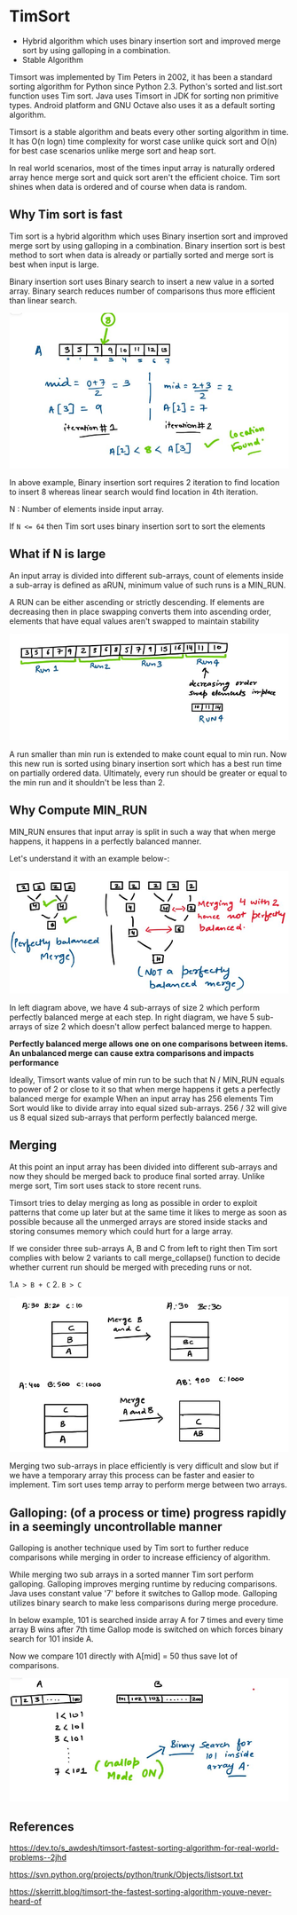 # TimSort

- Hybrid algorithm which uses binary insertion sort and improved merge sort by using galloping in a combination.
- Stable Algorithm

Timsort was implemented by Tim Peters in 2002, it has been a standard sorting algorithm for Python since Python 2.3. Python's sorted and list.sort function uses Tim sort. Java uses Timsort in JDK for sorting non primitive types. Android platform and GNU Octave also uses it as a default sorting algorithm.

Timsort is a stable algorithm and beats every other sorting algorithm in time. It has O(n logn) time complexity for worst case unlike quick sort and O(n) for best case scenarios unlike merge sort and heap sort.

In real world scenarios, most of the times input array is naturally ordered array hence merge sort and quick sort aren't the efficient choice. Tim sort shines when data is ordered and of course when data is random.

## Why Tim sort is fast

Tim sort is a hybrid algorithm which uses Binary insertion sort and improved merge sort by using galloping in a combination. Binary insertion sort is best method to sort when data is already or partially sorted and merge sort is best when input is large.

Binary insertion sort uses Binary search to insert a new value in a sorted array. Binary search reduces number of comparisons thus more efficient than linear search.

![image](../../media/TimSort-image1.jpg)

In above example, Binary insertion sort requires 2 iteration to find location to insert 8 whereas linear search would find location in 4th iteration.

N : Number of elements inside input array.

If `N <= 64` then Tim sort uses binary insertion sort to sort the elements

## What if N is large

An input array is divided into different sub-arrays, count of elements inside a sub-array is defined as aRUN, minimum value of such runs is a MIN_RUN.

A RUN can be either ascending or strictly descending. If elements are decreasing then in place swapping converts them into ascending order, elements that have equal values aren't swapped to maintain stability

![image](../../media/TimSort-image2.jpg)

A run smaller than min run is extended to make count equal to min run. Now this new run is sorted using binary insertion sort which has a best run time on partially ordered data. Ultimately, every run should be greater or equal to the min run and it shouldn't be less than 2.

## Why Compute MIN_RUN

MIN_RUN ensures that input array is split in such a way that when merge happens, it happens in a perfectly balanced manner.

Let's understand it with an example below-:

![image](../../media/TimSort-image3.jpg)

In left diagram above, we have 4 sub-arrays of size 2 which perform perfectly balanced merge at each step. In right diagram, we have 5 sub-arrays of size 2 which doesn't allow perfect balanced merge to happen.

**Perfectly balanced merge allows one on one comparisons between items. An unbalanced merge can cause extra comparisons and impacts performance**

Ideally, Timsort wants value of min run to be such that N / MIN_RUN equals to power of 2 or close to it so that when merge happens it gets a perfectly balanced merge for example When an input array has 256 elements Tim Sort would like to divide array into equal sized sub-arrays. 256 / 32 will give us 8 equal sized sub-arrays that perform perfectly balanced merge.

## Merging

At this point an input array has been divided into different sub-arrays and now they should be merged back to produce final sorted array. Unlike merge sort, Tim sort uses stack to store recent runs.

Timsort tries to delay merging as long as possible in order to exploit patterns that come up later but at the same time it likes to merge as soon as possible because all the unmerged arrays are stored inside stacks and storing consumes memory which could hurt for a large array.

If we consider three sub-arrays A, B and C from left to right then Tim sort complies with below 2 variants to call merge_collapse() function to decide whether current run should be merged with preceding runs or not.

1.`A > B + C`
2. `B > C`

![image](../../media/TimSort-image4.jpg)

Merging two sub-arrays in place efficiently is very difficult and slow but if we have a temporary array this process can be faster and easier to implement. Tim sort uses temp array to perform merge between two arrays.

## Galloping: (of a process or time) progress rapidly in a seemingly uncontrollable manner

Galloping is another technique used by Tim sort to further reduce comparisons while merging in order to increase efficiency of algorithm.

While merging two sub arrays in a sorted manner Tim sort perform galloping. Galloping improves merging runtime by reducing comparisons. Java uses constant value '7' before it switches to Gallop mode. Galloping utilizes binary search to make less comparisons during merge procedure.

In below example, 101 is searched inside array A for 7 times and every time array B wins after 7th time Gallop mode is switched on which forces binary search for 101 inside A.

Now we compare 101 directly with A[mid] = 50 thus save lot of comparisons.

![image](../../media/TimSort-image5.jpg)

## References

https://dev.to/s_awdesh/timsort-fastest-sorting-algorithm-for-real-world-problems--2jhd

https://svn.python.org/projects/python/trunk/Objects/listsort.txt

https://skerritt.blog/timsort-the-fastest-sorting-algorithm-youve-never-heard-of
